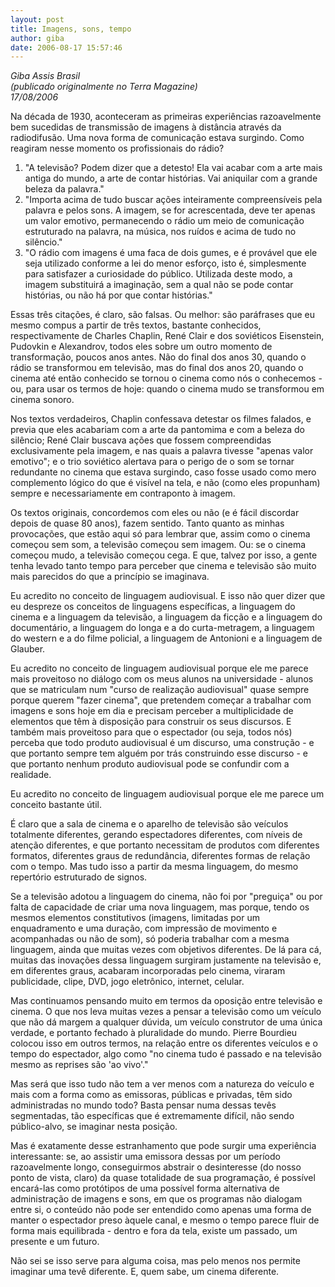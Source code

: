```yaml
---
layout: post
title: Imagens, sons, tempo
author: giba
date: 2006-08-17 15:57:46
---
```

*G﻿iba Assis Brasil*\
*(﻿publicado originalmente no Terra Magazine)*\
*17/08/2006*

Na década de 1930, aconteceram as primeiras experiências razoavelmente bem sucedidas de transmissão de imagens à distância através da radiodifusão. Uma nova forma de comunicação estava surgindo. Como reagiram nesse momento os profissionais do rádio?

1. "A televisão? Podem dizer que a detesto! Ela vai acabar com a arte mais antiga do mundo, a arte de contar histórias. Vai aniquilar com a grande beleza da palavra."
2. "Importa acima de tudo buscar ações inteiramente compreensíveis pela palavra e pelos sons. A imagem, se for acrescentada, deve ter apenas um valor emotivo, permanecendo o rádio um meio de comunicação estruturado na palavra, na música, nos ruídos e acima de tudo no silêncio."
3. "O rádio com imagens é uma faca de dois gumes, e é provável que ele seja utilizado conforme a lei do menor esforço, isto é, simplesmente para satisfazer a curiosidade do público. Utilizada deste modo, a imagem substituirá a imaginação, sem a qual não se pode contar histórias, ou não há por que contar histórias."

Essas três citações, é claro, são falsas. Ou melhor: são paráfrases que eu mesmo compus a partir de três textos, bastante conhecidos, respectivamente de Charles Chaplin, René Clair e dos soviéticos Eisenstein, Pudovkin e Alexandrov, todos eles sobre um outro momento de transformação, poucos anos antes. Não do final dos anos 30, quando o rádio se transformou em televisão, mas do final dos anos 20, quando o cinema até então conhecido se tornou o cinema como nós o conhecemos - ou, para usar os termos de hoje: quando o cinema mudo se transformou em cinema sonoro.

Nos textos verdadeiros, Chaplin confessava detestar os filmes falados, e previa que eles acabariam com a arte da pantomima e com a beleza do silêncio; René Clair buscava ações que fossem compreendidas exclusivamente pela imagem, e nas quais a palavra tivesse "apenas valor emotivo"; e o trio soviético alertava para o perigo de o som se tornar redundante no cinema que estava surgindo, caso fosse usado como mero complemento lógico do que é visível na tela, e não (como eles propunham) sempre e necessariamente em contraponto à imagem.

Os textos originais, concordemos com eles ou não (e é fácil discordar depois de quase 80 anos), fazem sentido. Tanto quanto as minhas provocações, que estão aqui só para lembrar que, assim como o cinema começou sem som, a televisão começou sem imagem. Ou: se o cinema começou mudo, a televisão começou cega. E que, talvez por isso, a gente tenha levado tanto tempo para perceber que cinema e televisão são muito mais parecidos do que a princípio se imaginava.

Eu acredito no conceito de linguagem audiovisual. E isso não quer dizer que eu despreze os conceitos de linguagens específicas, a linguagem do cinema e a linguagem da televisão, a linguagem da ficção e a linguagem do documentário, a linguagem do longa e a do curta-metragem, a linguagem do western e a do filme policial, a linguagem de Antonioni e a linguagem de Glauber.

Eu acredito no conceito de linguagem audiovisual porque ele me parece mais proveitoso no diálogo com os meus alunos na universidade - alunos que se matriculam num "curso de realização audiovisual" quase sempre porque querem "fazer cinema", que pretendem começar a trabalhar com imagens e sons hoje em dia e precisam perceber a multiplicidade de elementos que têm à disposição para construir os seus discursos. E também mais proveitoso para que o espectador (ou seja, todos nós) perceba que todo produto audiovisual é um discurso, uma construção - e que portanto sempre tem alguém por trás construindo esse discurso - e que portanto nenhum produto audiovisual pode se confundir com a realidade.

Eu acredito no conceito de linguagem audiovisual porque ele me parece um conceito bastante útil.

É claro que a sala de cinema e o aparelho de televisão são veículos totalmente diferentes, gerando espectadores diferentes, com níveis de atenção diferentes, e que portanto necessitam de produtos com diferentes formatos, diferentes graus de redundância, diferentes formas de relação com o tempo. Mas tudo isso a partir da mesma linguagem, do mesmo repertório estruturado de signos.

Se a televisão adotou a linguagem do cinema, não foi por "preguiça" ou por falta de capacidade de criar uma nova linguagem, mas porque, tendo os mesmos elementos constitutivos (imagens, limitadas por um enquadramento e uma duração, com impressão de movimento e acompanhadas ou não de som), só poderia trabalhar com a mesma linguagem, ainda que muitas vezes com objetivos diferentes. De lá para cá, muitas das inovações dessa linguagem surgiram justamente na televisão e, em diferentes graus, acabaram incorporadas pelo cinema, viraram publicidade, clipe, DVD, jogo eletrônico, internet, celular.

Mas continuamos pensando muito em termos da oposição entre televisão e cinema. O que nos leva muitas vezes a pensar a televisão como um veículo que não dá margem a qualquer dúvida, um veículo construtor de uma única verdade, e portanto fechado à pluralidade do mundo. Pierre Bourdieu colocou isso em outros termos, na relação entre os diferentes veículos e o tempo do espectador, algo como "no cinema tudo é passado e na televisão mesmo as reprises são 'ao vivo'."

Mas será que isso tudo não tem a ver menos com a natureza do veículo e mais com a forma como as emissoras, públicas e privadas, têm sido administradas no mundo todo? Basta pensar numa dessas tevês segmentadas, tão específicas que é extremamente difícil, não sendo público-alvo, se imaginar nesta posição.

Mas é exatamente desse estranhamento que pode surgir uma experiência interessante: se, ao assistir uma emissora dessas por um período razoavelmente longo, conseguirmos abstrair o desinteresse (do nosso ponto de vista, claro) da quase totalidade de sua programação, é possível encará-las como protótipos de uma possível forma alternativa de administração de imagens e sons, em que os programas não dialogam entre si, o conteúdo não pode ser entendido como apenas uma forma de manter o espectador preso àquele canal, e mesmo o tempo parece fluir de forma mais equilibrada - dentro e fora da tela, existe um passado, um presente e um futuro.

Não sei se isso serve para alguma coisa, mas pelo menos nos permite imaginar uma tevê diferente. E, quem sabe, um cinema diferente.